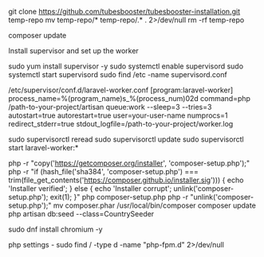 git clone https://github.com/tubesbooster/tubesbooster-installation.git temp-repo
mv temp-repo/* temp-repo/.* . 2>/dev/null
rm -rf temp-repo

composer update 

Install supervisor and set up the worker

sudo yum install supervisor -y
sudo systemctl enable supervisord
sudo systemctl start supervisord
sudo find /etc -name supervisord.conf

/etc/supervisor/conf.d/laravel-worker.conf
[program:laravel-worker]
process_name=%(program_name)s_%(process_num)02d
command=php /path-to-your-project/artisan queue:work --sleep=3 --tries=3
autostart=true
autorestart=true
user=your-user-name
numprocs=1
redirect_stderr=true
stdout_logfile=/path-to-your-project/worker.log

sudo supervisorctl reread
sudo supervisorctl update
sudo supervisorctl start laravel-worker:*

php -r "copy('https://getcomposer.org/installer', 'composer-setup.php');"
php -r "if (hash_file('sha384', 'composer-setup.php') === trim(file_get_contents('https://composer.github.io/installer.sig'))) { echo 'Installer verified'; } else { echo 'Installer corrupt'; unlink('composer-setup.php'); exit(1); }"
php composer-setup.php
php -r "unlink('composer-setup.php');"
mv composer.phar /usr/local/bin/composer
composer update
php artisan db:seed --class=CountrySeeder

sudo dnf install chromium -y

php settings - sudo find / -type d -name "php-fpm.d" 2>/dev/null
